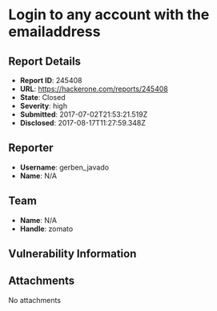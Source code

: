 # Login to any account with the emailaddress

## Report Details
- **Report ID**: 245408
- **URL**: https://hackerone.com/reports/245408
- **State**: Closed
- **Severity**: high
- **Submitted**: 2017-07-02T21:53:21.519Z
- **Disclosed**: 2017-08-17T11:27:59.348Z

## Reporter
- **Username**: gerben_javado
- **Name**: N/A

## Team
- **Name**: N/A
- **Handle**: zomato

## Vulnerability Information


## Attachments
No attachments
